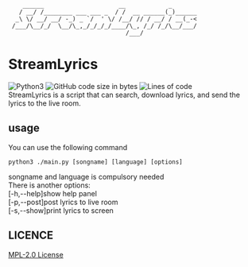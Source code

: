````
    ______                     __            _       
   / __/ /________ ___ ___ _  / /  __ ______(_)______
  _\ \/ __/ __/ -_) _ `/  ' \/ /__/ // / __/ / __(_-<
 /___/\__/_/  \__/\_,_/_/_/_/____/\_, /_/ /_/\__/___/
                                 /___/               
````
# StreamLyrics
![Python3](https://img.shields.io/badge/Language-Python3-green)
![GitHub code size in bytes](https://img.shields.io/github/languages/code-size/StanHustler/StreamLyrics)
![Lines of code](https://img.shields.io/tokei/lines/github/StanHustler/StreamLyrics)    
StreamLyrics is a script that can search, download lyrics, and send the lyrics to the live room.     
## usage
You can use the following command
````
python3 ./main.py [songname] [language] [options]
````
songname and language is compulsory needed    
There is another options:    
[-h,--help]show help panel    
[-p,--post]post lyrics to live room    
[-s,--show]print  lyrics to screen
## LICENCE
[MPL-2.0 License](/StanHustler/StreamLyrics/blob/main/LICENSE)
